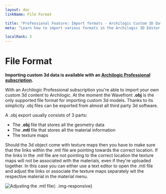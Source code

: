 ```yaml
---
layout: doc
linkName: File Format

title: "Professional Feature: Import formats - Archilogic Custom 3D Data"
meta: "Learn how to import various formats in the Archilogic 3D Editor when you have use Pro features."

localRank: 3
---
```


# File Format

**Importing custom 3d data is available with an [Archilogic Professional subscription]({{site.path}}/en/platform/settings/subscription.html).**

With an Archilogic Professional subscription you're able to import your own custom 3d content to Archilogic.
At the moment the Wavefront **.obj** is the only supported file format for importing custom 3d models.
Thanks to its simplicity .obj files can be exported from almost all third party 3d software.

A .obj export usually consists of 3 parts:

* The **.obj** file that stores all the geometry data
* The **.mtl** file that stores all the material information
* The texture maps

Should the 3d object come with texture maps then you have to make sure that the links within the .mtl file are pointing towards the correct location.
If the links in the .mtl file are not pointing to the correct location the texture maps will not be associated with the materials, even if they're uploaded together.
In this case you can either use a text editor to open the .mtl file and adjust the links or associate the texture maps separately wit the respective material in the material menu.

![Adjusting the .mtl file]({{site.path}}/assets/images/3D-Import-MTL.jpg){: .img-responsive}
